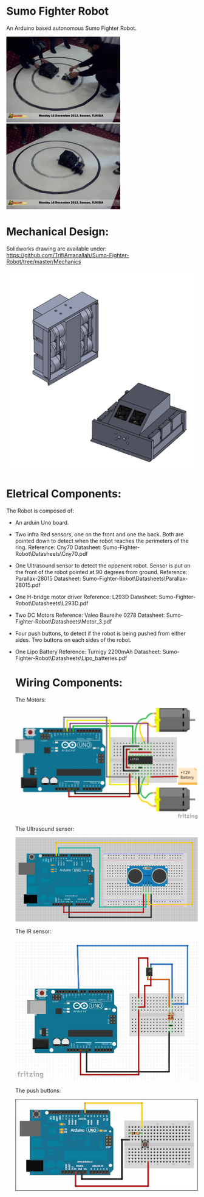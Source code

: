 # Sumo Fighter Robot
An Arduino based autonomous Sumo Fighter Robot.

<img src="Pics/photo_1.jpg" width="300"> <img src="Pics/photo_2.jpg" width="300">

# Mechanical Design:
Solidworks drawing are available under: 
https://github.com/TrifiAmanallah/Sumo-Fighter-Robot/tree/master/Mechanics

![picture](Pics/photo_3.png)

# Eletrical Components:
The Robot is composed of:
 - An arduin Uno board.
 - Two infra Red sensors, one on the front and one the back.
   Both are pointed down to detect when the robot reaches the perimeters of the ring.
   Reference: Cny70
   Datasheet: Sumo-Fighter-Robot\Datasheets\Cny70.pdf
 - One Ultrasound sensor to detect the oppenent robot.
   Sensor is put on the front of the robot pointed at 90 degrees from ground.
   Reference: Parallax-28015
   Datasheet: Sumo-Fighter-Robot\Datasheets\Parallax-28015.pdf
 - One H-bridge motor driver
   Reference: L293D
   Datasheet: Sumo-Fighter-Robot\Datasheets\L293D.pdf 
 - Two DC Motors
   Reference: Valeo Baureihe 0278
   Datasheet: Sumo-Fighter-Robot\Datasheets\Motor_3.pdf
-  Four push buttons, to detect if the robot is being pushed from either sides.
   Two buttons on each sides of the robot. 
-  One Lipo Battery
   Reference: Turnigy 2200mAh
   Datasheet: Sumo-Fighter-Robot\Datasheets\Lipo_batteries.pdf
   
   # Wiring Components:
   
   The Motors:
   
   <img src="Electrical_Wiring/wiring_l293d.png" width="500">
   
   The Ultrasound sensor:
   
   <img src="Electrical_Wiring/wiring_ultrasound.png" width="500">
 
   The IR sensor:
   
   <img src="Electrical_Wiring/wiring_infrared.JPG" width="500">
 
   The push buttons:
   
   <img src="Electrical_Wiring/wiring_pushbutton.jpg" width="500">
 
   
